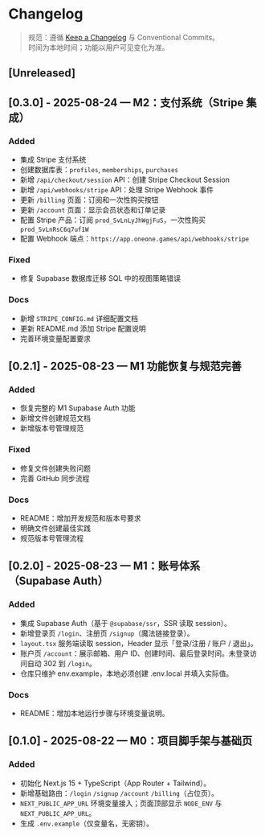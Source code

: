 # Changelog
> 规范：遵循 [Keep a Changelog](https://keepachangelog.com/) 与 Conventional Commits。  
> 时间为本地时间；功能以用户可见变化为准。

## [Unreleased]

## [0.3.0] - 2025-08-24 — M2：支付系统（Stripe 集成）
### Added
- 集成 Stripe 支付系统
- 创建数据库表：`profiles`, `memberships`, `purchases`
- 新增 `/api/checkout/session` API：创建 Stripe Checkout Session
- 新增 `/api/webhooks/stripe` API：处理 Stripe Webhook 事件
- 更新 `/billing` 页面：订阅和一次性购买按钮
- 更新 `/account` 页面：显示会员状态和订单记录
- 配置 Stripe 产品：订阅 `prod_SvLnLyJhWgjFuS`，一次性购买 `prod_SvLnRsC6q7uf1W`
- 配置 Webhook 端点：`https://app.oneone.games/api/webhooks/stripe`

### Fixed
- 修复 Supabase 数据库迁移 SQL 中的视图策略错误

### Docs
- 新增 `STRIPE_CONFIG.md` 详细配置文档
- 更新 README.md 添加 Stripe 配置说明
- 完善环境变量配置要求

## [0.2.1] - 2025-08-23 — M1 功能恢复与规范完善
### Added
- 恢复完整的 M1 Supabase Auth 功能
- 新增文件创建规范文档
- 新增版本号管理规范

### Fixed
- 修复文件创建失败问题
- 完善 GitHub 同步流程

### Docs
- README：增加开发规范和版本号要求
- 明确文件创建最佳实践
- 规范版本号管理流程

## [0.2.0] - 2025-08-23 — M1：账号体系（Supabase Auth）
### Added
- 集成 Supabase Auth（基于 `@supabase/ssr`，SSR 读取 session）。
- 新增登录页 `/login`、注册页 `/signup`（魔法链接登录）。
- `layout.tsx` 服务端读取 session，Header 显示「登录/注册 / 账户 / 退出」。
- 账户页 `/account`：展示邮箱、用户 ID、创建时间、最后登录时间。未登录访问自动 302 到 `/login`。
- 仓库只维护 env.example，本地必须创建 .env.local 并填入实际值。

### Docs
- README：增加本地运行步骤与环境变量说明。

## [0.1.0] - 2025-08-22 — M0：项目脚手架与基础页
### Added
- 初始化 Next.js 15 + TypeScript（App Router + Tailwind）。
- 新增基础路由：`/login` `/signup` `/account` `/billing`（占位页）。
- `NEXT_PUBLIC_APP_URL` 环境变量接入；页面顶部显示 `NODE_ENV` 与 `NEXT_PUBLIC_APP_URL`。
- 生成 `.env.example`（仅变量名，无密钥）。
